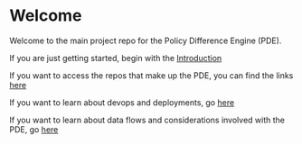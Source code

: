 # Welcome

Welcome to the main project repo for the Policy Difference Engine (PDE). 

If you are just getting started, begin with the [Introduction](https://github.com/DTS-STN/babel-main/blob/main/introduction-to-pde.md)

If you want to access the repos that make up the PDE, you can find the links [here](https://github.com/DTS-STN/babel-main/blob/main/components.md)

If you want to learn about devops and deployments, go [here](https://github.com/DTS-STN/babel-main/blob/main/dev-ops.md)

If you want to learn about data flows and considerations involved with the PDE, go [here](https://github.com/DTS-STN/babel-main/blob/main/data-flows.md)
